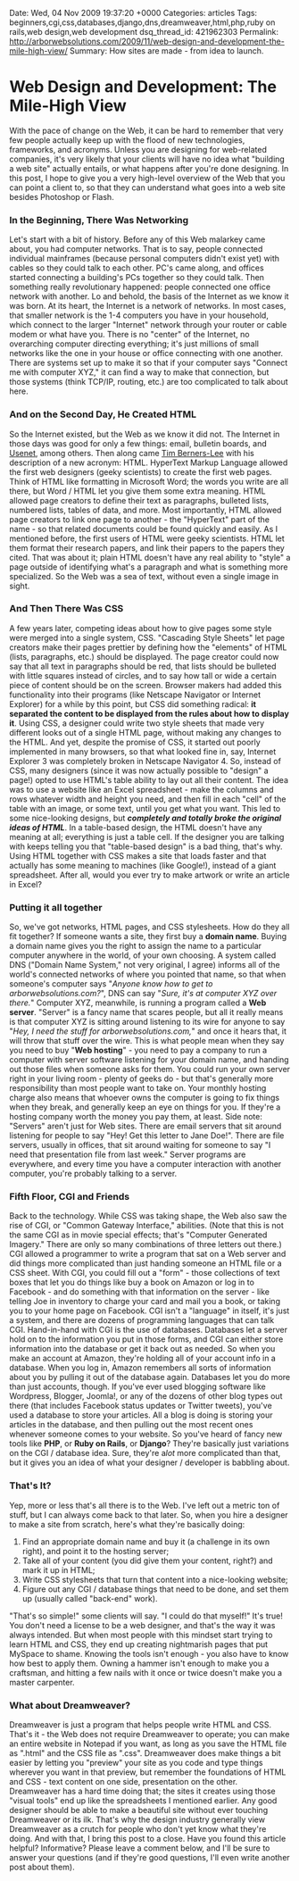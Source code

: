 Date: Wed, 04 Nov 2009 19:37:20 +0000
Categories: articles
Tags: beginners,cgi,css,databases,django,dns,dreamweaver,html,php,ruby on rails,web design,web development
dsq_thread_id: 421962303
Permalink: http://arborwebsolutions.com/2009/11/web-design-and-development-the-mile-high-view/
Summary: How sites are made - from idea to launch.

# Web Design and Development: The Mile-High View

With the pace of change on the Web, it can be hard to remember that very
few people actually keep up with the flood of new technologies,
frameworks, and acronyms. Unless you are designing for web-related
companies, it's very likely that your clients will have no idea what
"building a web site" actually entails, or what happens after you're
done designing. In this post, I hope to give you a very high-level
overview of the Web that you can point a client to, so that they can
understand what goes into a web site besides Photoshop or Flash.

### In the Beginning, There Was Networking

Let's start with a bit of history. Before any of this Web malarkey came
about, you had computer networks. That is to say, people connected
individual mainframes (because personal computers didn't exist yet) with
cables so they could talk to each other. PC's came along, and offices
started connecting a building's PCs together so they could talk. Then
something really revolutionary happened: people connected one office
network with another. Lo and behold, the basis of the Internet as we
know it was born. At its heart, the Internet is a network of networks.
In most cases, that smaller network is the 1-4 computers you have in
your household, which connect to the larger "Internet" network through
your router or cable modem or what have you. There is no "center" of the
Internet, no overarching computer directing everything; it's just
millions of small networks like the one in your house or office
connecting with one another. There are systems set up to make it so that
if your computer says "Connect me with computer XYZ," it can find a way
to make that connection, but those systems (think TCP/IP, routing, etc.)
are too complicated to talk about here.

### And on the Second Day, He Created HTML

So the Internet existed, but the Web as we know it did not. The Internet
in those days was good for only a few things: email, bulletin boards,
and [Usenet][], among others. Then along came [Tim Berners-Lee][] with
his description of a new acronym: HTML. HyperText Markup Language
allowed the first web designers (geeky scientists) to create the first
web pages. Think of HTML like formatting in Microsoft Word; the words
you write are all there, but Word / HTML let you give them some extra
meaning. HTML allowed page creators to define their text as paragraphs,
bulleted lists, numbered lists, tables of data, and more. Most
importantly, HTML allowed page creators to link one page to another -
the "HyperText" part of the name - so that related documents could be
found quickly and easily. As I mentioned before, the first users of HTML
were geeky scientists. HTML let them format their research papers, and
link their papers to the papers they cited. That was about it; plain
HTML doesn't have any real ability to "style" a page outside of
identifying what's a paragraph and what is something more specialized.
So the Web was a sea of text, without even a single image in sight.

### And Then There Was CSS

A few years later, competing ideas about how to give pages some style
were merged into a single system, CSS. "Cascading Style Sheets" let page
creators make their pages prettier by defining how the "elements" of
HTML (lists, paragraphs, etc.) should be displayed. The page creator
could now say that all text in paragraphs should be red, that lists
should be bulleted with little squares instead of circles, and to say
how tall or wide a certain piece of content should be on the screen.
Browser makers had added this functionality into their programs (like
Netscape Navigator or Internet Explorer) for a while by this point, but
CSS did something radical: **it separated the content to be displayed
from the rules about how to display it**. Using CSS, a designer could
write two style sheets that made very different looks out of a single
HTML page, without making any changes to the HTML. And yet, despite the
promise of CSS, it started out poorly implemented in many browsers, so
that what looked fine in, say, Internet Explorer 3 was completely broken
in Netscape Navigator 4. So, instead of CSS, many designers (since it
was now actually possible to "design" a page!) opted to use HTML's table
ability to lay out all their content. The idea was to use a website like
an Excel spreadsheet - make the columns and rows whatever width and
height you need, and then fill in each "cell" of the table with an
image, or some text, until you get what you want. This led to some
nice-looking designs, but ***completely and totally broke the original
ideas of HTML***. In a table-based design, the HTML doesn't have any
meaning at all; everything is just a table cell. If the designer you are
talking with keeps telling you that "table-based design" is a bad thing,
that's why. Using HTML together with CSS makes a site that loads faster
and that actually has some meaning to machines (like Google!), instead
of a giant spreadsheet. After all, would you ever try to make artwork or
write an article in Excel?

### Putting it all together

So, we've got networks, HTML pages, and CSS stylesheets. How do they all
fit together? If someone wants a site, they first buy a **domain name**.
Buying a domain name gives you the right to assign the name to a
particular computer anywhere in the world, of your own choosing. A
system called DNS ("Domain Name System," not very original, I agree)
informs all of the world's connected networks of where you pointed that
name, so that when someone's computer says "*Anyone know how to get to
arborwebsolutions.com?*", DNS can say "*Sure, it's at computer XYZ over
there.*" Computer XYZ, meanwhile, is running a program called a **Web
server**. "Server" is a fancy name that scares people, but all it really
means is that computer XYZ is sitting around listening to its wire for
anyone to say "*Hey, I need the stuff for arborwebsolutions.com,*" and
once it hears that, it will throw that stuff over the wire. This is what
people mean when they say you need to buy "**Web hosting**" - you need
to pay a company to run a computer with server software listening for
your domain name, and handing out those files when someone asks for
them. You could run your own server right in your living room - plenty
of geeks do - but that's generally more responsibility than most people
want to take on. Your monthly hosting charge also means that whoever
owns the computer is going to fix things when they break, and generally
keep an eye on things for you. If they're a hosting company worth the
money you pay them, at least. Side note: "Servers" aren't just for Web
sites. There are email servers that sit around listening for people to
say "Hey! Get this letter to Jane Doe!". There are file servers, usually
in offices, that sit around waiting for someone to say "I need that
presentation file from last week." Server programs are everywhere, and
every time you have a computer interaction with another computer, you're
probably talking to a server.

### Fifth Floor, CGI and Friends

Back to the technology. While CSS was taking shape, the Web also saw the
rise of CGI, or "Common Gateway Interface," abilities. (Note that this
is not the same CGI as in movie special effects; that's "Computer
Generated Imagery." There are only so many combinations of three letters
out there.) CGI allowed a programmer to write a program that sat on a
Web server and did things more complicated than just handing someone an
HTML file or a CSS sheet. With CGI, you could fill out a "form" - those
collections of text boxes that let you do things like buy a book on
Amazon or log in to Facebook - and do something with that information on
the server - like telling Joe in inventory to charge your card and mail
you a book, or taking you to your home page on Facebook. CGI isn't a
"language" in itself, it's just a system, and there are dozens of
programming languages that can talk CGI. Hand-in-hand with CGI is the
use of databases. Databases let a server hold on to the information you
put in those forms, and CGI can either store information into the
database or get it back out as needed. So when you make an account at
Amazon, they're holding all of your account info in a database. When you
log in, Amazon remembers all sorts of information about you by pulling
it out of the database again. Databases let you do more than just
accounts, though. If you've ever used blogging software like Wordpress,
Blogger, Joomla!, or any of the dozens of other blog types out there
(that includes Facebook status updates or Twitter tweets), you've used a
database to store your articles. All a blog is doing is storing your
articles in the database, and then pulling out the most recent ones
whenever someone comes to your website. So you've heard of fancy new
tools like **PHP**, or **Ruby on Rails**, or **Django**? They're
basically just variations on the CGI / database idea. Sure, they're
a*lot* more complicated than that, but it gives you an idea of what your
designer / developer is babbling about.

### That's It?

Yep, more or less that's all there is to the Web. I've left out a metric
ton of stuff, but I can always come back to that later. So, when you
hire a designer to make a site from scratch, here's what they're
basically doing:

1.  Find an appropriate domain name and buy it (a challenge in its own
    right), and point it to the hosting server;
2.  Take all of your content (you did give them your content, right?)
    and mark it up in HTML;
3.  Write CSS stylesheets that turn that content into a nice-looking
    website;
4.  Figure out any CGI / database things that need to be done, and set
    them up (usually called "back-end" work).

"That's so simple!" some clients will say. "I could do that myself!"
It's true! You don't need a license to be a web designer, and that's the
way it was always intended. But when most people with this mindset start
trying to learn HTML and CSS, they end up creating nightmarish pages
that put MySpace to shame. Knowing the tools isn't enough - you also
have to know how best to apply them. Owning a hammer isn't enough to
make you a craftsman, and hitting a few nails with it once or twice
doesn't make you a master carpenter.

### What about Dreamweaver?

Dreamweaver is just a program that helps people write HTML and CSS.
That's it - the Web does not require Dreamweaver to operate; you can
make an entire website in Notepad if you want, as long as you save the
HTML file as ".html" and the CSS file as ".css". Dreamweaver does make
things a bit easier by letting you "preview" your site as you code and
type things wherever you want in that preview, but remember the
foundations of HTML and CSS - text content on one side, presentation on
the other. Dreamweaver has a hard time doing that; the sites it creates
using those "visual tools" end up like the spreadsheets I mentioned
earlier. Any good designer should be able to make a beautiful site
without ever touching Dreamweaver or its ilk. That's why the design
industry generally view Dreamweaver as a crutch for people who don't yet
know what they're doing. And with that, I bring this post to a close.
Have you found this article helpful? Informative? Please leave a comment
below, and I'll be sure to answer your questions (and if they're good
questions, I'll even write another post about them).

  [Usenet]: http://en.wikipedia.org/wiki/Usenet
  [Tim Berners-Lee]: http://en.wikipedia.org/wiki/Tim_berners-lee
